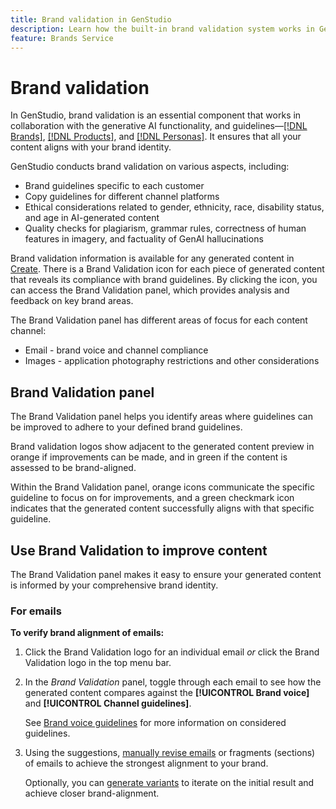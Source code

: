```yaml
---
title: Brand validation in GenStudio
description: Learn how the built-in brand validation system works in GenStudio.
feature: Brands Service
---
```


# Brand validation

In GenStudio, brand validation is an essential component that works in collaboration with the generative AI functionality, and guidelines—[[!DNL Brands]](/help/user-guide/guidelines/brands.md), [[!DNL Products]](/help/user-guide/guidelines/products.md), and [[!DNL Personas]](/help/user-guide/guidelines/personas.md). It ensures that all your content aligns with your brand identity.

GenStudio conducts brand validation on various aspects, including:

* Brand guidelines specific to each customer
* Copy guidelines for different channel platforms
* Ethical considerations related to gender, ethnicity, race, disability status, and age in AI-generated content
* Quality checks for plagiarism, grammar rules, correctness of human features in imagery, and factuality of GenAI hallucinations

Brand validation information is available for any generated content in [Create](/help/user-guide/create/overview.md). There is a Brand Validation icon for each piece of generated content that reveals its compliance with brand guidelines. By clicking the icon, you can access the Brand Validation panel, which provides analysis and feedback on key brand areas.

The Brand Validation panel has different areas of focus for each content channel:

* Email - brand voice and channel compliance
* Images - application photography restrictions and other considerations

## Brand Validation panel

The Brand Validation panel helps you identify areas where guidelines can be improved to adhere to your defined brand guidelines.

Brand validation logos show adjacent to the generated content preview in orange if improvements can be made, and in green if the content is assessed to be brand-aligned.

Within the Brand Validation panel, orange icons communicate the specific guideline to focus on for improvements, and a green checkmark icon indicates that the generated content successfully aligns with that specific guideline.

## Use Brand Validation to improve content

The Brand Validation panel makes it easy to ensure your generated content is informed by your comprehensive brand identity.

### For emails

**To verify brand alignment of emails:**

1. Click the Brand Validation logo for an individual email _or_ click the Brand Validation logo in the top menu bar.
1. In the _Brand Validation_ panel, toggle through each email to see how the generated content compares against the **[!UICONTROL Brand voice]** and **[!UICONTROL Channel guidelines]**.

   See [Brand voice guidelines](/help/user-guide/guidelines/brands.md) for more information on considered guidelines.

1. Using the suggestions, [manually revise emails](/help/user-guide/create/generate-variants.md#modify-email-content) or fragments (sections) of emails to achieve the strongest alignment to your brand.

   Optionally, you can [generate variants](/help/user-guide/create/generate-variants.md) to iterate on the initial result and achieve closer brand-alignment.

